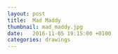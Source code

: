```yaml
---
layout: post
title:  Mad Maddy
thumbnail: mad_maddy.jpg
date:   2016-11-05 19:15:00 +0100
categories: drawings
---
```

